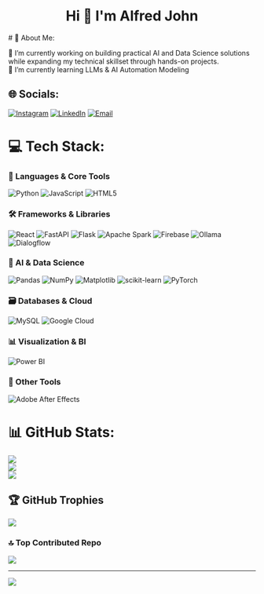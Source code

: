 <h1 align="center">Hi 👋 I'm Alfred John</h1>
# 💫 About Me:

🔭 I’m currently working on building practical AI and Data Science solutions while expanding my technical skillset through hands-on projects.  
🌱 I’m currently learning LLMs & AI Automation Modeling

## 🌐 Socials:
[![Instagram](https://img.shields.io/badge/Instagram-%23E4405F.svg?style=for-the-badge&logo=Instagram&logoColor=white)](https://instagram.com/alfredd43_)
[![LinkedIn](https://img.shields.io/badge/LinkedIn-%230077B5.svg?style=for-the-badge&logo=linkedin&logoColor=white)](https://linkedin.com/in/alfred-john-b850a1275)
[![Email](https://img.shields.io/badge/Email-D14836?style=for-the-badge&logo=gmail&logoColor=white)](mailto:alfredjohn4763@gmail.com)  

# 💻 Tech Stack:

### 🧠 Languages & Core Tools  
![Python](https://img.shields.io/badge/Python-%2314354C.svg?style=for-the-badge&logo=python&logoColor=white) 
![JavaScript](https://img.shields.io/badge/JavaScript-%23323330.svg?style=for-the-badge&logo=javascript&logoColor=%23F7DF1E) 
![HTML5](https://img.shields.io/badge/HTML5-%23E34F26.svg?style=for-the-badge&logo=html5&logoColor=white)

### 🛠️ Frameworks & Libraries  
![React](https://img.shields.io/badge/React-%2320232a.svg?style=for-the-badge&logo=react&logoColor=%2361DAFB)
![FastAPI](https://img.shields.io/badge/FastAPI-005571?style=for-the-badge&logo=fastapi&logoColor=white)
![Flask](https://img.shields.io/badge/Flask-000000?style=for-the-badge&logo=flask&logoColor=white)
![Apache Spark](https://img.shields.io/badge/Spark-FDEE21?style=for-the-badge&logo=apachespark&logoColor=black)
![Firebase](https://img.shields.io/badge/Firebase-FFCA28?style=for-the-badge&logo=firebase&logoColor=black)
![Ollama](https://img.shields.io/badge/Ollama-000000?style=for-the-badge&logo=data:image/svg+xml;base64,PHN2ZyB3aWR0aD0iMzIiIGhlaWdodD0iMzIiIHZpZXdCb3g9IjAgMCA0ODAgNDgwIiBmaWxsPSJub25lIiB4bWxucz0iaHR0cDovL3d3dy53My5vcmcvMjAwMC9zdmciPjxjaXJjbGUgY3g9IjI0MCIgY3k9IjI0MCIgcj0iMjQwIiBmaWxsPSIjRkZGIi8+PHRleHQgeD0iMjQwIiB5PSIyNjAiIGZpbGw9IiMwMDAiIHRleHQtYW5jaG9yPSJtaWRkbGUiIGZvbnQtc2l6ZT0iMjAwIj5PPC90ZXh0Pjwvc3ZnPg==&logoColor=white)
![Dialogflow](https://img.shields.io/badge/Dialogflow-FF9800?style=for-the-badge&logo=dialogflow&logoColor=white)

### 🧠 AI & Data Science  
![Pandas](https://img.shields.io/badge/Pandas-150458?style=for-the-badge&logo=pandas&logoColor=white)
![NumPy](https://img.shields.io/badge/NumPy-013243?style=for-the-badge&logo=numpy&logoColor=white)
![Matplotlib](https://img.shields.io/badge/Matplotlib-2062AF?style=for-the-badge&logo=matplotlib&logoColor=white)
![scikit-learn](https://img.shields.io/badge/scikit--learn-F7931E.svg?style=for-the-badge&logo=scikit-learn&logoColor=white)
![PyTorch](https://img.shields.io/badge/PyTorch-EE4C2C?style=for-the-badge&logo=PyTorch&logoColor=white)

### 🗃️ Databases & Cloud  
![MySQL](https://img.shields.io/badge/MySQL-005C84?style=for-the-badge&logo=mysql&logoColor=white)
![Google Cloud](https://img.shields.io/badge/Google%20Cloud-4285F4?style=for-the-badge&logo=googlecloud&logoColor=white)

### 📊 Visualization & BI  
![Power BI](https://img.shields.io/badge/Power%20BI-F2C811?style=for-the-badge&logo=powerbi&logoColor=black)

### 🧰 Other Tools  
![Adobe After Effects](https://img.shields.io/badge/After%20Effects-9999FF?style=for-the-badge&logo=adobeaftereffects&logoColor=white)

# 📊 GitHub Stats:
![](https://github-readme-stats.vercel.app/api?username=Alfredd43&theme=dark&hide_border=false&include_all_commits=false&count_private=false)<br/>
![](https://nirzak-streak-stats.vercel.app/?user=Alfredd43&theme=dark&hide_border=false)<br/>
![](https://github-readme-stats.vercel.app/api/top-langs/?username=Alfredd43&theme=dark&hide_border=false&include_all_commits=false&count_private=false&layout=compact)

## 🏆 GitHub Trophies  
![](https://github-profile-trophy.vercel.app/?username=Alfredd43&theme=radical&no-frame=false&no-bg=true&margin-w=4)

### 🔝 Top Contributed Repo  
![](https://github-contributor-stats.vercel.app/api?username=Alfredd43&limit=5&theme=dark&combine_all_yearly_contributions=true)

---
[![](https://visitcount.itsvg.in/api?id=Alfredd43&icon=0&color=0)](https://visitcount.itsvg.in)

<!-- Proudly created with GPRM ( https://gprm.itsvg.in ) -->



